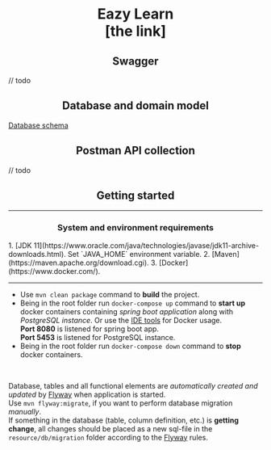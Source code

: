 <h1 align="center">Eazy Learn <br> [the link]</h1>

<h2 align="center">Swagger</h2>
// todo

<h2 align="center">Database and domain model</h2>

[Database schema](https://dbdiagram.io/d/613ce070825b5b0146fd85d9)

<h2 align="center">Postman API collection </h2>
// todo

<h2 align="center">Getting started</h2>
<hr>

<h3 align="center">System and environment requirements</h3>
1. [JDK 11](https://www.oracle.com/java/technologies/javase/jdk11-archive-downloads.html).
Set `JAVA_HOME` environment variable.
2. [Maven](https://maven.apache.org/download.cgi).
3. [Docker](https://www.docker.com/).
<hr>

- Use `mvn clean package` command to **build** the project. <br>
- Being in the root folder run `docker-compose up` command
to **start up** docker containers containing *spring boot application*
along with *PostgreSQL instance*.
Or use the [IDE tools](https://www.jetbrains.com/help/idea/docker.html#managing-images)
for Docker usage.<br>
**Port 8080** is listened for spring boot app. <br>
**Port 5453** is listened for PostgreSQL instance. <br>
- Being in the root folder run `docker-compose down` command
to **stop** docker containers.
<br>

Database, tables and all functional elements are *automatically
created and updated* by [Flyway](https://flywaydb.org/) when application is started. <br>
Use `mvn flyway:migrate`, if you want to perform database migration *manually*. <br>
If something in the database (table, column definition, etc.)
is **getting change**, all changes should be placed as a new sql-file
in the `resource/db/migration` folder according to the [Flyway](https://flywaydb.org/) rules.